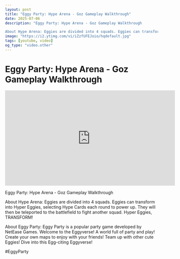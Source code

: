```yaml
---
layout: post
title: "Eggy Party: Hype Arena - Goz Gameplay Walkthrough"
date: 2025-07-06
description: "Eggy Party: Hype Arena - Goz Gameplay Walkthrough

About Hype Arena: Eggies are divided into 4 squads. Eggies can transform into Hyper Eggies, selecting..."
image: "https://i2.ytimg.com/vi/iZzfUFEJoio/hqdefault.jpg"
tags: [youtube, video]
og_type: "video.other"
---
```


<script type="application/ld+json">
{
  "@context": "http://schema.org",
  "@type": "VideoObject",
  "name": "Eggy Party: Hype Arena - Goz Gameplay Walkthrough",
  "description": "Eggy Party: Hype Arena - Goz Gameplay Walkthrough\n\nAbout Hype Arena: Eggies are divided into 4 squads. Eggies can transform into Hyper Eggies, selecting Hype Cards each round to power up. They will then be teleported to the battlefield to fight another squad. Hyper Eggies, TRANSFORM!\n\nAbout Eggy Party: Eggy Party is a popular party game developed by NetEase Games. Welcome to the Eggyverse! A world full of party and play! Create your own maps to enjoy with your friends! Team up with other cute Eggies! Dive into this Egg-citing Eggyverse!\n\n#EggyParty",
  "thumbnailUrl": "https://i2.ytimg.com/vi/iZzfUFEJoio/hqdefault.jpg",
  "uploadDate": "2025-07-06T12:01:13",
  "embedUrl": "https://www.youtube.com/embed/iZzfUFEJoio",
  "publisher": {
    "@type": "Person",
    "name": "Celo Zaga"
  },
  "mainEntityOfPage": {
    "@type": "WebPage",
    "@id": "https://celozaga.github.io/2025/07/06/eggy-party:-hype-arena---goz-gameplay-walkthrough-iZzfUFEJoio.html"
  },
  "duration": "PT0M0S"
}
</script>

<script type="application/ld+json">
{
  "@context": "http://schema.org",
  "@type": "BlogPosting",
  "headline": "Eggy Party: Hype Arena - Goz Gameplay Walkthrough",
  "image": "https://i2.ytimg.com/vi/iZzfUFEJoio/hqdefault.jpg",
  "publisher": {
    "@type": "Person",
    "name": "Celo Zaga"
  },
  "url": "https://celozaga.github.io/2025/07/06/eggy-party:-hype-arena---goz-gameplay-walkthrough-iZzfUFEJoio.html",
  "datePublished": "2025-07-06T12:01:13",
  "dateCreated": "2025-07-06T12:01:13",
  "dateModified": "2025-07-06T12:01:13",
  "description": "Eggy Party: Hype Arena - Goz Gameplay Walkthrough\n\nAbout Hype Arena: Eggies are divided into 4 squads. Eggies can transform into Hyper Eggies, selecting...",
  "author": {
    "@type": "Person",
    "name": "Celo Zaga"
  },
  "mainEntityOfPage": {
    "@type": "WebPage",
    "@id": "https://celozaga.github.io/2025/07/06/eggy-party:-hype-arena---goz-gameplay-walkthrough-iZzfUFEJoio.html"
  }
}
</script>

<h1 class="youtube-post-title">Eggy Party: Hype Arena - Goz Gameplay Walkthrough</h1>

<iframe width="560" height="315" src="https://www.youtube.com/embed/iZzfUFEJoio" class="youtube-post-embed" frameborder="0" allowfullscreen></iframe>

<p class="youtube-post-description">Eggy Party: Hype Arena - Goz Gameplay Walkthrough

About Hype Arena: Eggies are divided into 4 squads. Eggies can transform into Hyper Eggies, selecting Hype Cards each round to power up. They will then be teleported to the battlefield to fight another squad. Hyper Eggies, TRANSFORM!

About Eggy Party: Eggy Party is a popular party game developed by NetEase Games. Welcome to the Eggyverse! A world full of party and play! Create your own maps to enjoy with your friends! Team up with other cute Eggies! Dive into this Egg-citing Eggyverse!

#EggyParty</p>
